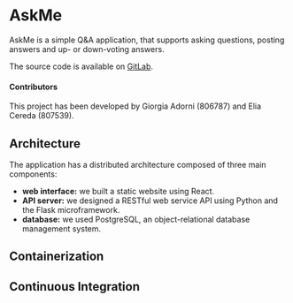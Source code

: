 # AskMe

AskMe is a simple Q&A application, that supports asking questions, posting 
answers and up- or down-voting answers.

The source code is available on 
[GitLab](https://gitlab.com/GiorgiaAuroraAdorni/askme/).

#### Contributors
This project has been developed by Giorgia Adorni (806787) and Elia Cereda (807539).


## Architecture
The application has a distributed architecture composed of three main components:
* **web interface:** we built a static website using React.
* **API server:** we designed a RESTful web service API using Python and the Flask microframework.
* **database:** we used PostgreSQL, an object-relational database management system.


## Containerization

## Continuous Integration
